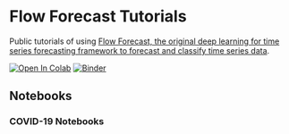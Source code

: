
# Flow Forecast Tutorials

Public tutorials of using [Flow Forecast, the original deep learning for time series forecasting framework to forecast and classify time series data](https://github.com/AIStream-Peelout/flow-forecast).

[![Open In Colab](https://colab.research.google.com/assets/colab-badge.svg)](https://colab.research.google.com/github/AIStream-Peelout/flow_tutorials)
[![Binder](https://mybinder.org/badge_logo.svg)](https://mybinder.org/v2/gh/AIStream-Peelout/flow_tutorials/master)

## Notebooks


### COVID-19 Notebooks 
